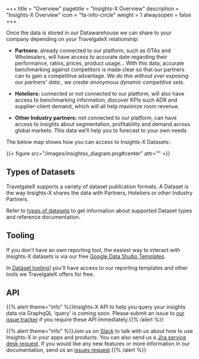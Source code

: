 +++
title = "Overview"
pagetitle = "Insights-X Overview"
description = "Insights-X Overview"
icon = "fa-info-circle"
weight = 1
alwaysopen = false
+++

Once the data is stored in our Datawarehouse we can share to your company depending on your TravelgateX relationship:

* **Partners:** already connected to our platform, such as OTAs and Wholesalers, will have access to accurate date regarding their performance, ratios, prices, product usage... With this data, accurate benchmarking against competitors is made clear so that our partners can to gain a competitive advantage. _We do this without ever exposing our partners’ data , we create anonymous dynamic competitive sets_. 
 
* **Hoteliers:** connected or not connected to our platform, will also have access to benchmarking information, discover KPIs such ADR and supplier-client demand, which will all help maximize room revenue.

* **Other Industry partners:** not connected to our platform, can have access to insights about segmentation, profitability and demand across global markets. This data we’ll help you to forecast to your own needs

The below map shows how you can access to Insights-X Datasets:.

{{< figure src="/images/insightsx_diagram.png#center" attr="" >}}

## Types of Datasets
TravelgateX supports a variety of dataset publication formats. A Dataset is the way Insights-X shares the data with Partners, Hoteliers or other Industry Partners.

Refer to [types of datasets](/insights-x/datasets/types-of-datasets/) to get information about supported Dataset types and reference documentation.

## Tooling
If you don't have an own reporting tool, the easiest way to interact with Insights-X datasets is via our free [Google Data Studio Templates](https://datastudio.google.com/u/0/navigation/reporting). 

In [Dataset tooling](/insights-x/datasets/dataset-tooling/)] you'll have access to our reporting templates and other tools we TravelgateX offers for free.

## API
{{% alert theme="info" %}}Insights-X API to help you query your insights data via GraphqQL 'query' is coming soon. 
Please submit an issue to <a href="https://github.com/travelgateX/Issue-tracker">our issue tracker</a> if you require these API immediately.{{% /alert %}}



{{% alert theme="info" %}}Join us on [Slack](https://slack.travelgatex.com/) to talk with us about how to use Insights-X in your apps and products. 
You can also send us a [Jira service desk request](https://xmltravelgate.atlassian.net/servicedesk/customer/portal/7). 
If you would like any new features or more information in our documentation, send us an [issues request](https://github.com/travelgateX/Issue-tracker).{{% /alert %}}
